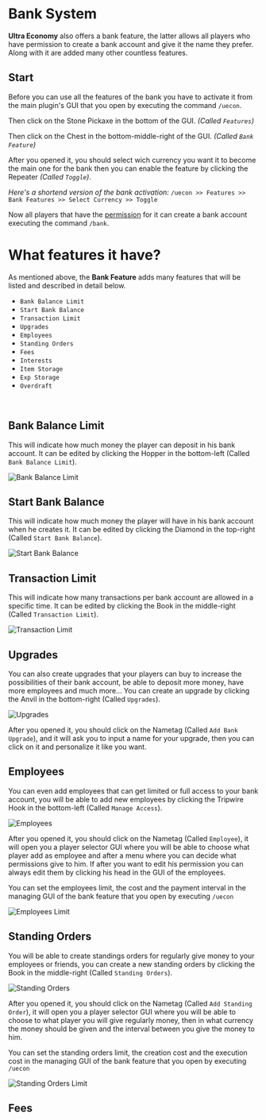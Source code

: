 # Bank System
**Ultra Economy** also offers a bank feature, the latter allows all players who have permission to create a bank account and give it the name they prefer. Along with it are added many other countless features.
<br>

## Start
Before you can use all the features of the bank you have to activate it from the main plugin's GUI that you open by executing the command `/uecon`.
<br>

Then click on the Stone Pickaxe in the bottom of the GUI. *(Called `Features`)*
<br>

Then click on the Chest in the bottom-middle-right of the GUI. *(Called `Bank Feature`)*
<br>

After you opened it, you should select wich currency you want it to become the main one for the bank then you can enable the feature by clicking the Repeater *(Called `Toggle`)*.
<br>

*Here's a shortend version of the bank activation:*
`/uecon >> Features >> Bank Features >> Select Currency >> Toggle`
<br>

Now all players that have the [permission](../overview/permissions) for it can create a bank account executing the command `/bank`.
<br>

# What features it have?
As mentioned above, the **Bank Feature** adds many features that will be listed and described in detail below.
<br>

- `Bank Balance Limit`
- `Start Bank Balance`
- `Transaction Limit`
- `Upgrades`
- `Employees`
- `Standing Orders`
- `Fees`
- `Interests`
- `Item Storage`
- `Exp Storage`
- `Overdraft`
<br>

## Bank Balance Limit
This will indicate how much money the player can deposit in his bank account. It can be edited by clicking the Hopper in the bottom-left (Called `Bank Balance Limit`).
<br>

![Bank Balance Limit](https://i.imgur.com/scbrsI8.png)
<br>

## Start Bank Balance
This will indicate how much money the player will have in his bank account when he creates it. It can be edited by clicking the Diamond in the top-right (Called `Start Bank Balance`).
<br>

![Start Bank Balance](https://i.imgur.com/BJIGasd.png)
<br>

## Transaction Limit
This will indicate how many transactions per bank account are allowed in a specific time. It can be edited by clicking the Book in the middle-right (Called `Transaction Limit`).
<br>

![Transaction Limit](https://i.imgur.com/3rWn7IZ.png)
<br>

## Upgrades
You can also create upgrades that your players can buy to increase the possibilities of their bank account, be able to deposit more money, have more employees and much more... You can create an upgrade by clicking the Anvil in the bottom-right (Called `Upgrades`).
<br>

![Upgrades](https://i.imgur.com/GFya4YQ.png)
<br>

After you opened it, you should click on the Nametag (Called `Add Bank Upgrade`), and it will ask you to input a name for your upgrade, then you can click on it and personalize it like you want.
<br>

## Employees
You can even add employees that can get limited or full access to your bank account, you will be able to add new employees by clicking the Tripwire Hook in the bottom-left (Called `Manage Access`).
<br>

![Employees](https://i.imgur.com/0bPpGnu.png)
<br>

After you opened it, you should click on the Nametag (Called `Employee`), it will open you a player selector GUI where you will be able to choose what player add as employee and after a menu where you can decide what permissions give to him. If after you want to edit his permission you can always edit them by clicking his head in the GUI of the employees.
<br>

You can set the employees limit, the cost and the payment interval in the managing GUI of the bank feature that you open by executing `/uecon`
<br>

![Employees Limit](https://i.imgur.com/uAf7d1Q.png)
<br>

## Standing Orders
You will be able to create standings orders for regularly give money to your employees or friends, you can create a new standing orders by clicking the Book in the middle-right (Called `Standing Orders`).
<br>

![Standing Orders](https://i.imgur.com/zaroi54.png)
<br>

After you opened it, you should click on the Nametag (Called `Add Standing Order`), it will open you a player selector GUI where you will be able to choose to what player you will give regularly money, then in what currency the money should be given and the interval between you give the money to him.
<br>

You can set the standing orders limit, the creation cost and the execution cost in the managing GUI of the bank feature that you open by executing `/uecon`
<br>

![Standing Orders Limit](https://i.imgur.com/r70b8uZ.png)
<br>

## Fees